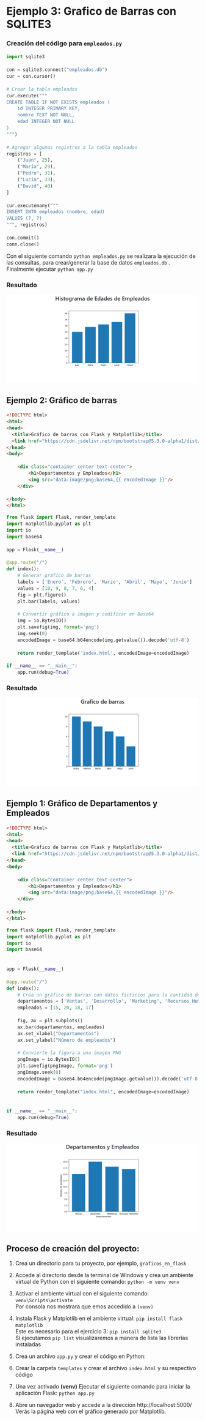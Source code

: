 #  Ejemplo 3: Grafico de Barras con SQLITE3 
### Creación del código para `empleados.py`

```py
import sqlite3

con = sqlite3.connect("empleados.db")
cur = con.cursor()

# Crear la tabla empleados
cur.execute("""
CREATE TABLE IF NOT EXISTS empleados (
    id INTEGER PRIMARY KEY,
    nombre TEXT NOT NULL,
    edad INTEGER NOT NULL
)
""")

# Agregar algunos registros a la tabla empleados
registros = [
    ("Juan", 25),
    ("María", 29),
    ("Pedro", 31),
    ("Lucía", 33),
    ("David", 40)
]

cur.executemany("""
INSERT INTO empleados (nombre, edad)
VALUES (?, ?)
""", registros)

con.commit()
conn.close()
```
Con el siguiente comando `python empleados.py` se realizara la ejecución de las consultas, para crear/generar la base de datos  `empleados.db` . <br>
Finalmente ejecutar `python app.py`
### Resultado
<p aling="center">
    <img src="3.png" alt="">
</p>




##  Ejemplo 2: Gráfico de barras
```html
<!DOCTYPE html>
<html>
<head>
  <title>Gráfico de barras con Flask y Matplotlib</title>
  <link href="https://cdn.jsdelivr.net/npm/bootstrap@5.3.0-alpha1/dist/css/bootstrap.min.css" rel="stylesheet" integrity="sha384-GLhlTQ8iRABdZLl6O3oVMWSktQOp6b7In1Zl3/Jr59b6EGGoI1aFkw7cmDA6j6gD" crossorigin="anonymous">
</head>
<body>

    <div class="container center text-center">
        <h1>Departamentos y Empleados</h1>
        <img src="data:image/png;base64,{{ encodedImage }}"/>
    </div>
    
</body>
</html>
```
```py
from flask import Flask, render_template
import matplotlib.pyplot as plt
import io
import base64

app = Flask(__name__)

@app.route("/")
def index():
    # Generar gráfico de barras
    labels = ['Enero', 'Febrero', 'Marzo', 'Abril', 'Mayo', 'Junio']
    values = [10, 9, 8, 7, 6, 4]
    fig = plt.figure()
    plt.bar(labels, values)

    # Convertir gráfico a imagen y codificar en Base64
    img = io.BytesIO()
    plt.savefig(img, format='png')
    img.seek(0)
    encodedImage = base64.b64encode(img.getvalue()).decode('utf-8')

    return render_template('index.html', encodedImage=encodedImage)

if __name__ == "__main__":
    app.run(debug=True)
```
### Resultado
<p aling="center">
    <img src="2.png" alt="">
</p>



##   Ejemplo 1: Gráfico de Departamentos y Empleados
```html
<!DOCTYPE html>
<html>
<head>
  <title>Gráfico de barras con Flask y Matplotlib</title>
  <link href="https://cdn.jsdelivr.net/npm/bootstrap@5.3.0-alpha1/dist/css/bootstrap.min.css" rel="stylesheet" integrity="sha384-GLhlTQ8iRABdZLl6O3oVMWSktQOp6b7In1Zl3/Jr59b6EGGoI1aFkw7cmDA6j6gD" crossorigin="anonymous">
</head>
<body>

    <div class="container center text-center">
        <h1>Departamentos y Empleados</h1>
        <img src="data:image/png;base64,{{ encodedImage }}"/>
    </div>
    
</body>
</html>
```

```py
from flask import Flask, render_template
import matplotlib.pyplot as plt
import io
import base64


app = Flask(__name__)

@app.route("/")
def index():
    # Crea un gráfico de barras con datos ficticios para la cantidad de empleados por departamento
    departamentos = ['Ventas', 'Desarrollo', 'Marketing', 'Recursos Humanos']
    empleados = [15, 20, 18, 17]

    fig, ax = plt.subplots()
    ax.bar(departamentos, empleados)
    ax.set_xlabel("Departamentos")
    ax.set_ylabel("Número de empleados")

    # Convierte la figura a una imagen PNG
    pngImage = io.BytesIO()
    plt.savefig(pngImage, format='png')
    pngImage.seek(0)
    encodedImage = base64.b64encode(pngImage.getvalue()).decode('utf-8')

    return render_template("index.html", encodedImage=encodedImage)


if __name__ == "__main__":
    app.run(debug=True)
```
### Resultado
<p aling="center">
    <img src="1.png" alt="">
</p>




##  Proceso de creación del proyecto:
1. Crea un directorio para tu proyecto, por ejemplo, `graficos_en_flask`

2. Accede al directorio desde la terminal de Windows y crea un ambiente virtual de Python con el siguiente comando:
`python -m venv venv`

3. Activar el ambiente virtual con el siguiente comando:
`venv\Scripts\activate` <br>
Por consola nos mostrara que emos accedido a `(venv)`

4. Instala Flask y Matplotlib en el ambiente virtual:
`pip install flask matplotlib` <br>
Este es necesario para el ejercicio 3: `pip install sqlite3` <br>
Si ejecutamos `pip list` visualizaremos a manera de lista las librerías instaladas

5. Crea un archivo `app.py` y crear el código en Python:

6. Crear la carpeta `templates` y crear el archivo `index.html` y su respectivo código

7. Una vez activado **(venv)** Ejecutar el siguiente comando para iniciar la aplicación Flask:
`python app.py`

8. Abre un navegador web y accede a la dirección http://localhost:5000/ <br>
Verás la página web con el gráfico generado por Matplotlib.